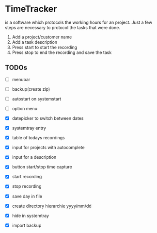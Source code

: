 # TimeTracker
is a software which protocols the working hours for an project. Just a few steps are necessary to protocol the tasks that were done.

1. Add a project/customer name
2. Add a task description
3. Press start to start the recording
4. Press stop to end the recording and save the task

## TODOs

- [ ] menubar
- [ ] backup(create zip)
- [ ] autostart on systemstart
- [ ] option menu


- [X] datepicker to switch between dates
- [X] systemtray entry
- [X] table of todays recordings
- [X] input for projects with autocomplete
- [X] input for a description
- [X] button start/stop time capture
- [X] start recording
- [X] stop recording
- [X] save day in file
- [X] create directory hierarchie yyyy/mm/dd
- [X] hide in systemtray
- [X] import backup